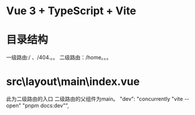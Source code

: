 # Vue 3 + TypeScript + Vite

# 目录结构

一级路由:/ 、/404.。。
二级路由：/home。。。

# src\layout\main\index.vue

此为二级路由的入口
二级路由的父组件为main。
    "dev": "concurrently \"vite --open\" \"pnpm docs:dev\"",
